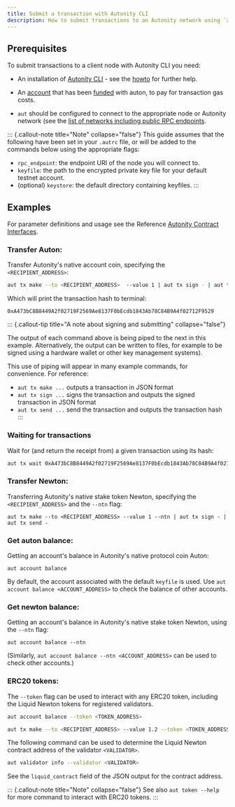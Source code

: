 ```yaml
---
title: Submit a transaction with Autonity CLI
description: How to submit transactions to an Autonity network using `aut`, the Python3 interface to the RPC API's
---
```


## Prerequisites

To submit transactions to a client node with Autonity CLI you need:

- An installation of [Autonity CLI](https://github.com/autonity/autonity-cli) - see the [howto](/account-holders/setup-aut/) for further help.

- An [account](/account-holders/create-acct/) that has been [funded](/account-holders/fund-acct/) with auton, to pay for transaction gas costs.

- `aut` should be configured to connect to the appropriate node or Autonity network (see the [list of networks including public RPC endpoints](/networks/).

::: {.callout-note title="Note" collapse="false"}
This guide assumes that the following have been set in your `.autrc` file, or will be added to the commands below using the appropriate flags:
- `rpc_endpoint`: the endpoint URI of the node you will connect to.
- `keyfile`: the path to the encrypted private key file for your default testnet account.
- (optional) `keystore`: the default directory containing keyfiles.
:::

## Examples

For parameter definitions and usage see the Reference [Autonity Contract Interfaces](/reference/api/).

### Transfer Auton:

Transfer Autonity's native account coin, specifying the `<RECIPIENT_ADDRESS>`:

```bash
aut tx make --to <RECIPIENT_ADDRESS>  --value 1 | aut tx sign - | aut tx send -
```

Which will print the transaction hash to terminal:

```console
0xA473bC8B8449A2f02719F2569Ae8137F0bEcdb1843Ab78C84B9A4f02712F9529
```

::: {.callout-tip title="A note about signing and submitting" collapse="false"}

The output of each command above is being piped to the next in this example.  Alternatively, the output can be written to files, for example to be signed using a hardware wallet or other key management systems).

This use of piping will appear in many example commands, for convenience.  For reference:
- `aut tx make ...` outputs a transaction in JSON format
- `aut tx sign ...` signs the transaction and outputs the signed transaction in JSON format
- `aut tx send ...` send the transaction and outputs the transaction hash
:::

### Waiting for transactions

Wait for (and return the receipt from) a given transaction using its hash:
```bash
aut tx wait 0xA473bC8B8449A2f02719F2569Ae8137F0bEcdb1843Ab78C84B9A4f02712F9529
```

### Transfer Newton:

Transferring Autonity's native stake token Newton, specifying the `<RECIPIENT_ADDRESS>` and the `--ntn` flag:

```console
aut tx make --to <RECIPIENT_ADDRESS> --value 1 --ntn | aut tx sign - | aut tx send -
```

### Get auton balance:

Getting an account's balance in Autonity's native protocol coin Auton:

```console
aut account balance
```

By default, the account associated with the default `keyfile` is used.  Use `aut account balance <ACCOUNT_ADDRESS>` to check the balance of other accounts.

### Get newton balance:

Getting an account's balance in Autonity's native stake token Newton, using the `--ntn` flag:

```console
aut account balance --ntn
```

(Similarly, `aut account balance --ntn <ACCOUNT_ADDRESS>` can be used to check other accounts.)

### ERC20 tokens:

The `--token` flag can be used to interact with any ERC20 token, including the Liquid Newton tokens for registered validators.

```bash
aut account balance --token <TOKEN_ADDRESS>
```
```bash
aut tx make --to <RECIPIENT_ADDRESS> --value 1.2 --token <TOKEN_ADDRESS> | aut tx sign - | aut tx send -
```

The following command can be used to determine the Liquid Newton contract address of the validator `<VALIDATOR>`.

```bash
aut validator info --validator <VALIDATOR>
```

See the `liquid_contract` field of the JSON output for the contract address.

::: {.callout-note title="Note" collapse="false"}
See also `aut token --help` for more command to interact with ERC20 tokens.
:::
